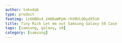 ```yaml
---
author: tokodab
type: product
featimg: 1z66BDx4_zH80aWPpN-rhVNVLQ0ydX5sH
title: Tiny Rick Let me out Samsung Galaxy S9 Case
tags: [samsung, galaxy, s9]
category: [samsung]
---
```


